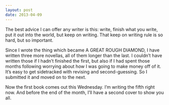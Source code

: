 ```yaml
---
layout: post
date: 2013-04-09
---
```


The best advice I can offer any writer is this: write, finish what you write, put it out into the world, but keep on writing. That keep on writing rule is so hard, but so important.  

Since I wrote the thing which became A GREAT ROUGH DIAMOND, I have written three more novellas, all of them longer than the last. I couldn’t have written those if I hadn’t finished the first, but also if I had spent those months following worrying about how I was going to make money off of it. It’s easy to get sidetracked with revising and second-guessing. So I submitted it and moved on to the next.  

Now the first book comes out this Wednesday. I’m writing the fifth right now. And before the end of the month, I’ll have a second cover to show you all. 
